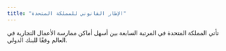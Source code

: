 ```yaml
---
title: "الإطار القانوني للمملكة المتحدة"
---
```

تأتي المملكة المتحدة في المرتبة السابعة بين أسهل أماكن ممارسة الأعمال التجارية في العالم وفقًا للبنك الدولي.
